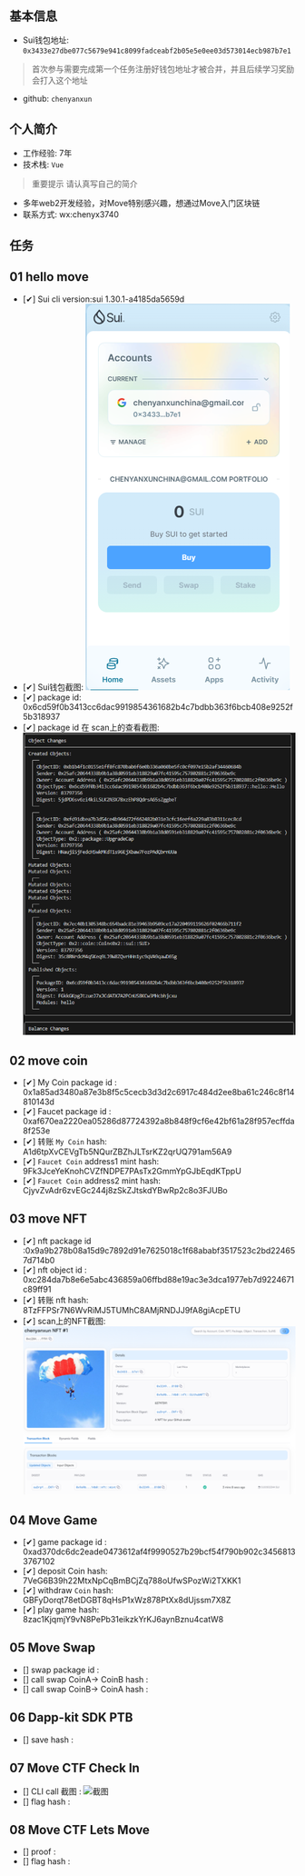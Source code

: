 ## 基本信息
- Sui钱包地址: `0x3433e27dbe077c5679e941c8099fadceabf2b05e5e0ee03d573014ecb987b7e1`
> 首次参与需要完成第一个任务注册好钱包地址才被合并，并且后续学习奖励会打入这个地址
- github: `chenyanxun`

## 个人简介
- 工作经验: 7年
- 技术栈: `Vue`
> 重要提示 请认真写自己的简介
- 多年web2开发经验，对Move特别感兴趣，想通过Move入门区块链
- 联系方式: wx:chenyx3740 

## 任务

##   01 hello move  
- [&#x2714;] Sui cli version:sui 1.30.1-a4185da5659d
- [&#x2714;] Sui钱包截图: ![Sui钱包截图](./images/1722520011261.jpg)
- [&#x2714;] package id: 0x6cd59f0b3413cc6dac9919854361682b4c7bdbb363f6bcb408e9252f5b318937
- [&#x2714;] package id 在 scan上的查看截图:![Scan截图](./images/1722520127907.jpg)

##   02 move coin
- [&#x2714;] My Coin package id : 0x1a85ad3480a87e3b8f5c5cecb3d3d2c6917c484d2ee8ba61c246c8f14810143d
- [&#x2714;] Faucet package id : 0xaf670ea2220ea05286d87724392a8b848f9cf6e42bf61a28f957ecffda8f253e
- [&#x2714;] 转账 `My Coin` hash: A1d6tpXvCEVgTb5NQurZBZhJLTsrKZ2qrUQ791am56A9
- [&#x2714;] `Faucet Coin` address1 mint hash: 9Fk3JceYeKnohCVZfNDPE7PAsTx2GmmYpGJbEqdKTppU
- [&#x2714;] `Faucet Coin` address2 mint hash: CjyvZvAdr6zvEGc244j8zSkZJtskdYBwRp2c8o3FJUBo

##   03 move NFT
- [&#x2714;] nft package id :0x9a9b278b08a15d9c7892d91e7625018c1f68ababf3517523c2bd224657d714b0
- [&#x2714;] nft object id : 0xc284da7b8e6e5abc436859a06ffbd88e19ac3e3dca1977eb7d9224671c89ff91
- [&#x2714;] 转账 nft  hash: 8TzFFPSr7N6WvRiMJ5TUMhC8AMjRNDJJ9fA8giAcpETU
- [&#x2714;] scan上的NFT截图:![Scan截图](./images/1723988391903.jpg)

##   04 Move Game
- [&#x2714;] game package id : 0xad370dc6dc2eade0473612af4f9990527b29bcf54f790b902c34568133767102
- [&#x2714;] deposit Coin hash: 7VeG6B39h22MtxNpCqBmBCjZq788oUfwSPozWi2TXKK1
- [&#x2714;] withdraw `Coin` hash: GBFyDorqt78etDGBT8qHsP1xWz878PtXx8dUjssm7X8Z
- [&#x2714;] play game hash: 8zac1KjqmjY9vN8PePb31eikzkYrKJ6aynBznu4catW8

##   05 Move Swap
- [] swap package id :
- [] call swap CoinA-> CoinB  hash :
- [] call swap CoinB-> CoinA  hash :

##   06 Dapp-kit SDK PTB
- [] save hash :

##   07 Move CTF Check In
- [] CLI call 截图 : ![截图](./images/你的图片地址)
- [] flag hash :

##   08 Move CTF Lets Move
- [] proof : 
- [] flag hash :
